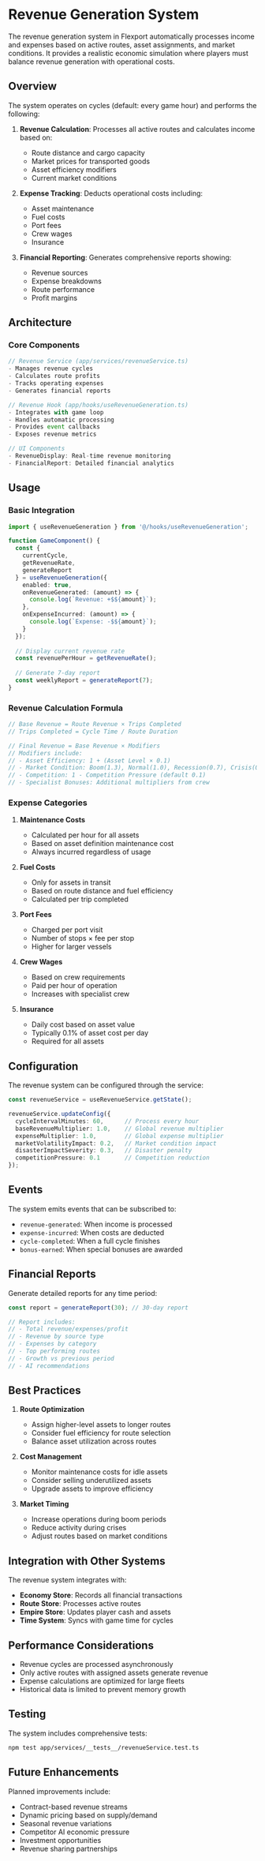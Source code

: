 # Revenue Generation System

The revenue generation system in Flexport automatically processes income and expenses based on active routes, asset assignments, and market conditions. It provides a realistic economic simulation where players must balance revenue generation with operational costs.

## Overview

The system operates on cycles (default: every game hour) and performs the following:

1. **Revenue Calculation**: Processes all active routes and calculates income based on:
   - Route distance and cargo capacity
   - Market prices for transported goods
   - Asset efficiency modifiers
   - Current market conditions

2. **Expense Tracking**: Deducts operational costs including:
   - Asset maintenance
   - Fuel costs
   - Port fees
   - Crew wages
   - Insurance

3. **Financial Reporting**: Generates comprehensive reports showing:
   - Revenue sources
   - Expense breakdowns
   - Route performance
   - Profit margins

## Architecture

### Core Components

```typescript
// Revenue Service (app/services/revenueService.ts)
- Manages revenue cycles
- Calculates route profits
- Tracks operating expenses
- Generates financial reports

// Revenue Hook (app/hooks/useRevenueGeneration.ts)
- Integrates with game loop
- Handles automatic processing
- Provides event callbacks
- Exposes revenue metrics

// UI Components
- RevenueDisplay: Real-time revenue monitoring
- FinancialReport: Detailed financial analytics
```

## Usage

### Basic Integration

```typescript
import { useRevenueGeneration } from '@/hooks/useRevenueGeneration';

function GameComponent() {
  const { 
    currentCycle,
    getRevenueRate,
    generateReport 
  } = useRevenueGeneration({
    enabled: true,
    onRevenueGenerated: (amount) => {
      console.log(`Revenue: +$${amount}`);
    },
    onExpenseIncurred: (amount) => {
      console.log(`Expense: -$${amount}`);
    }
  });
  
  // Display current revenue rate
  const revenuePerHour = getRevenueRate();
  
  // Generate 7-day report
  const weeklyReport = generateReport(7);
}
```

### Revenue Calculation Formula

```typescript
// Base Revenue = Route Revenue × Trips Completed
// Trips Completed = Cycle Time / Route Duration

// Final Revenue = Base Revenue × Modifiers
// Modifiers include:
// - Asset Efficiency: 1 + (Asset Level × 0.1)
// - Market Condition: Boom(1.3), Normal(1.0), Recession(0.7), Crisis(0.5)
// - Competition: 1 - Competition Pressure (default 0.1)
// - Specialist Bonuses: Additional multipliers from crew
```

### Expense Categories

1. **Maintenance Costs**
   - Calculated per hour for all assets
   - Based on asset definition maintenance cost
   - Always incurred regardless of usage

2. **Fuel Costs**
   - Only for assets in transit
   - Based on route distance and fuel efficiency
   - Calculated per trip completed

3. **Port Fees**
   - Charged per port visit
   - Number of stops × fee per stop
   - Higher for larger vessels

4. **Crew Wages**
   - Based on crew requirements
   - Paid per hour of operation
   - Increases with specialist crew

5. **Insurance**
   - Daily cost based on asset value
   - Typically 0.1% of asset cost per day
   - Required for all assets

## Configuration

The revenue system can be configured through the service:

```typescript
const revenueService = useRevenueService.getState();

revenueService.updateConfig({
  cycleIntervalMinutes: 60,      // Process every hour
  baseRevenueMultiplier: 1.0,    // Global revenue multiplier
  expenseMultiplier: 1.0,        // Global expense multiplier
  marketVolatilityImpact: 0.2,   // Market condition impact
  disasterImpactSeverity: 0.3,   // Disaster penalty
  competitionPressure: 0.1       // Competition reduction
});
```

## Events

The system emits events that can be subscribed to:

- `revenue-generated`: When income is processed
- `expense-incurred`: When costs are deducted
- `cycle-completed`: When a full cycle finishes
- `bonus-earned`: When special bonuses are awarded

## Financial Reports

Generate detailed reports for any time period:

```typescript
const report = generateReport(30); // 30-day report

// Report includes:
// - Total revenue/expenses/profit
// - Revenue by source type
// - Expenses by category
// - Top performing routes
// - Growth vs previous period
// - AI recommendations
```

## Best Practices

1. **Route Optimization**
   - Assign higher-level assets to longer routes
   - Consider fuel efficiency for route selection
   - Balance asset utilization across routes

2. **Cost Management**
   - Monitor maintenance costs for idle assets
   - Consider selling underutilized assets
   - Upgrade assets to improve efficiency

3. **Market Timing**
   - Increase operations during boom periods
   - Reduce activity during crises
   - Adjust routes based on market conditions

## Integration with Other Systems

The revenue system integrates with:

- **Economy Store**: Records all financial transactions
- **Route Store**: Processes active routes
- **Empire Store**: Updates player cash and assets
- **Time System**: Syncs with game time for cycles

## Performance Considerations

- Revenue cycles are processed asynchronously
- Only active routes with assigned assets generate revenue
- Expense calculations are optimized for large fleets
- Historical data is limited to prevent memory growth

## Testing

The system includes comprehensive tests:

```bash
npm test app/services/__tests__/revenueService.test.ts
```

## Future Enhancements

Planned improvements include:
- Contract-based revenue streams
- Dynamic pricing based on supply/demand
- Seasonal revenue variations
- Competitor AI economic pressure
- Investment opportunities
- Revenue sharing partnerships